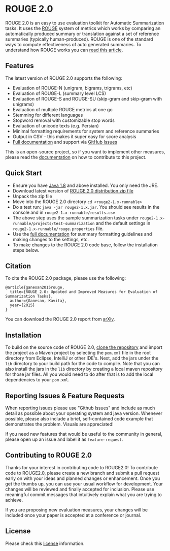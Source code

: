 # ROUGE 2.0

ROUGE 2.0 is an easy to use evaluation toolkit for Automatic Summarization tasks. It uses the [ROUGE](http://www.aclweb.org/anthology/W04-1013) system of metrics which works by comparing an automatically produced summary or translation against a set of reference summaries (typically human-produced). ROUGE is one of the standard ways to compute effectiveness of auto generated summaries. To understand how ROUGE works you can [read this article](http://kavita-ganesan.com/what-is-rouge-and-how-it-works-for-evaluation-of-summaries/#.W5LhLJNKidt/).


## Features

The latest version of ROUGE 2.0 supports the following:

* Evaluation of ROUGE-N (unigram, bigrams, trigrams, etc)
* Evaluation of ROUGE-L (summary level LCS)
* Evaluation of ROUGE-S and ROUGE-SU (skip-gram and skip-gram with unigrams)
* Evaluation of multiple ROUGE metrics at one go
* Stemming for different languages
* Stopword removal with customizable stop words
* Evaluation of unicode texts (e.g. Persian)
* Minimal formatting requirements for system and reference summaries
* Output in CSV – this makes it super easy for score analysis
* [Full documentation](https://github.com/kavgan/ROUGE-2.0/blob/master/docs/usage-documentation.md) and support via [GitHub Issues](https://github.com/kavgan/ROUGE-2.0/issues) 

This is an open-source project, so if you want to implement other measures, please read the [documentation](https://github.com/kavgan/ROUGE-2.0#contributing-to-rouge-20) on how to contribute to this project.  

## Quick Start
* Ensure you have [Java 1.8](https://java.com/en/download/) and above installed. You only need the JRE.
* Download latest version of [ROUGE 2.0 distribution zip file](https://github.com/kavgan/ROUGE-2.0/tree/master/versions/v1.2.1)
* Unpack the zip file
* Move into the ROUGE 2.0 directory `cd <rouge2-1.x-runnable>`
* Do a test run: `java -jar rouge2-1.x.jar`. You should see results in the console and in `rouge2-1.x-runnable/results.csv`
* The above step uses the sample summarization tasks under `rouge2-1.x-runnable/projects/test-summarization` and the default settings in `rouge2-1.x-runnable/rouge.properties` file.
* Use the [full documentation](https://github.com/kavgan/ROUGE-2.0/blob/master/docs/usage-documentation.md) for summary formatting guidelines and making changes to the settings, etc.
* To make changes to the ROUGE 2.0 code base, follow the installation steps below.


## Citation

To cite the ROUGE 2.0 package, please use the following:

```
@article{ganesan2015rouge,
  title={ROUGE 2.0: Updated and Improved Measures for Evaluation of Summarization Tasks},
  author={Ganesan, Kavita},
  year={2015}
}
```

You can download the ROUGE 2.0 report from [arXiv](https://arxiv.org/abs/1803.01937). 

## Installation

To build on the source code of ROUGE 2.0, [clone the repository](https://github.com/kavgan/ROUGE-2.0.git) and import the project as a Maven project by selecting the `pom.xml` file in the root directory from Eclipse, IntelliJ or other IDE's. Next, add the jars under the `lib` directory to your build path for the code to compile. Note that you can also install the jars in the `lib` directory by creating a local maven repository for those jar files. All you would need to do after that is to add the local dependencies to your `pom.xml`.




## Reporting Issues & Feature Requests

When reporting issues please use "Github Issues" and include as much detail as possible about your operating system and java version. Whenever possible, please also include a brief, self-contained code example that demonstrates the problem. Visuals are appreciated!

If you need new features that would be useful to the community in general, please open up an issue and label it as `feature-request`.

## Contributing to ROUGE 2.0

Thanks for your interest in contributing code to ROUGE2.0! To contribute code to ROUGE2.0, please create a new branch and submit a pull request early on with your ideas and planned changes or enhancement. Once you get the thumbs up, you can use your usual workflow for development. Your changes will be reviewed and finally accepted for inclusion. Please use meaningful commit messages that intuitively explain what you are trying to achieve.

If you are proposing new evaluation measures, your changes will be included once your paper is accepted at a conference or journal.

## License
Please check this [license](https://github.com/kavgan/ROUGE-2.0/blob/master/LICENSE) information.
